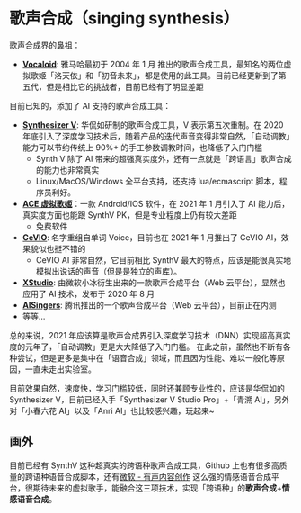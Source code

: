 # 歌声合成（singing synthesis）

歌声合成界的鼻祖：

- [**Vocaloid**](https://zh.moegirl.org.cn/VOCALOID): 雅马哈最初于 2004 年 1 月 推出的歌声合成工具，最知名的两位虚拟歌姬「洛天依」和「初音未来」，都是使用的此工具。目前已经更新到了第五代，但是相比它的挑战者，目前已经有了明显差距


目前已知的，添加了 AI 支持的歌声合成工具：

- [**Synthesizer V**](https://zh.moegirl.org.cn/Synthesizer_V): 华侃如研制的歌声合成工具，V 表示第五次重制。在 2020 年底引入了深度学习技术后，随着产品的迭代声音变得非常自然，「自动调教」能力可以节约传统上 90%+ 的手工参数调教时间，也降低了入门门槛
  - Synth V 除了 AI 带来的超强真实度外，还有一点就是「跨语言」歌声合成的能力也非常真实
  - Linux/MacOS/Windows 全平台支持，还支持 lua/ecmascript 脚本，程序员利好。
- [**ACE 虚拟歌姬**](https://zh.moegirl.org.cn/ACE%E8%99%9A%E6%8B%9F%E6%AD%8C%E5%A7%AC)：一款 Android/IOS 软件，在 2021 年 1 月引入了 AI 能力后，真实度方面也能跟 SynthV PK，但是专业程度上仍有较大差距
  - 免费软件
- [**CeVIO**](https://zh.moegirl.org.cn/zh-tw/CeVIO): 名字重组自单词 Voice，目前也在 2021 年 1 月推出了 CeVIO AI，效果貌似也挺不错的
  - CeVIO AI 非常自然，它目前相比 SynthV 最大的特点，应该是能很真实地模拟出说话的声音（但是是独立的声库）。
- [**XStudio**](https://zh.moegirl.org.cn/X_Studio_%C2%B7_%E6%AD%8C%E6%89%8B): 由微软小冰衍生出来的一款歌声合成平台（Web 云平台），显然也应用了 AI 技术，发布于 2020 年 8 月
- [**AISingers**](https://zh.moegirl.org.cn/AISingers): 腾讯推出的一个歌声合成平台（Web 云平台），目前正在内测
- 等等...

总的来说，2021 年应该算是歌声合成界引入深度学习技术（DNN）实现超高真实度的元年了，「自动调教」更是大大降低了入门门槛。
在此之前，虽然也不断有各种尝试，但是更多是集中在「语音合成」领域，而且因为性能、难以一般化等原因，一直未走出实验室。

目前效果自然，速度快，学习门槛较低，同时还兼顾专业性的，应该是华侃如的 Synthesizer V，目前已经入手「Synthesizer V Studio Pro」+「青溯 AI」，另外对「小春六花 AI」以及「Anri AI」也比较感兴趣，玩起来~


## 画外

目前已经有 SynthV 这种超真实的跨语种歌声合成工具，Github 上也有很多高质量的跨语种语音合成脚本，还有[微软 - 有声内容创作](https://speech.microsoft.com/audiocontentcreation) 这么强的情感语音合成平台，很期待未来的虚拟歌手，能融合这三项技术，实现「跨语种」的**歌声合成**+**情感语音合成**。


